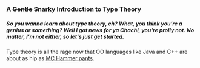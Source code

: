 ### A ~~Gentle~~ Snarky Introduction to Type Theory

##### So you wanna learn about type theory, eh? What, you think you're a _genius_ or something? Well I got news for ya Chachi, you're prolly not. No matter, I'm not either, so let's just get started.

Type theory is all the rage now that OO languages like Java and C++ are about as hip as [MC Hammer pants](https://www.youtube.com/watch?v=otCpCn0l4Wo). 